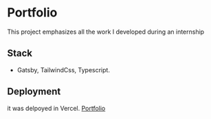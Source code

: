 # Portfolio
This project emphasizes all the work I developed during an internship
## Stack
- Gatsby, TailwindCss, Typescript.
 
## Deployment
it was delpoyed in Vercel. 
[Portfolio](https://challenge-week-10.vercel.app/projects/portfolio-dev/)
